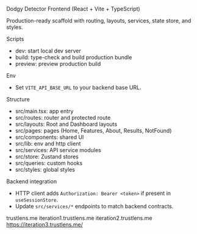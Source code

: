 Dodgy Detector Frontend (React + Vite + TypeScript)

Production-ready scaffold with routing, layouts, services, state store, and styles.

Scripts
- dev: start local dev server
- build: type-check and build production bundle
- preview: preview production build

Env
- Set `VITE_API_BASE_URL` to your backend base URL.

Structure
- src/main.tsx: app entry
- src/routes: router and protected route
- src/layouts: Root and Dashboard layouts
- src/pages: pages (Home, Features, About, Results, NotFound)
- src/components: shared UI
- src/lib: env and http client
- src/services: API service modules
- src/store: Zustand stores
- src/queries: custom hooks
- src/styles: global styles

Backend integration
- HTTP client adds `Authorization: Bearer <token>` if present in `useSessionStore`.
- Update `src/services/*` endpoints to match backend contracts.

trustlens.me
iteration1.trustlens.me
iteration2.trustlens.me
https://iteration3.trustlens.me/
